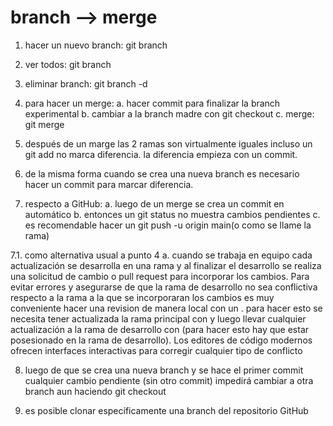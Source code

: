 # branch --> merge

1. hacer un nuevo branch: git branch <nombre-branch>

2. ver todos: git branch

3. eliminar branch: git branch -d <nombre-branch>

4. para hacer un merge:
	a. hacer commit para finalizar la branch experimental
	b. cambiar a la branch  madre con git checkout <branch-madre>
	c. merge: git merge <nombre-branch-experimental>

5. después de un marge las 2 ramas son virtualmente iguales
incluso un git add no marca diferencia. la diferencia empieza con
un commit.

6. de la misma forma cuando se crea una nueva branch es necesario
hacer un commit para marcar diferencia.

7. respecto a GitHub:
	a. luego de un merge se crea un commit en automático
	b. entonces un git status no muestra cambios pendientes
	c. es recomendable hacer un git push -u origin main(o como
	se llame la rama)

7.1. como alternativa usual a punto 4
    a. cuando se trabaja en equipo cada actualización se desarrolla en una rama y al finalizar el desarrollo se realiza una solicitud de cambio o pull request para incorporar los cambios. Para evitar errores y asegurarse de que la rama de desarrollo no sea conflictiva respecto a la rama a la que se incorporaran los cambios es muy conveniente hacer una revision de manera local con un <merge>. para hacer esto se necesita tener actualizada la rama principal con <git pull origin main> y luego llevar cualquier actualización a la rama de desarrollo con <git merge main> (para hacer esto hay que estar posesionado en la rama de desarrollo). Los editores de código modernos ofrecen interfaces interactivas para corregir cualquier tipo de conflicto

8. luego de que se crea una nueva branch y se hace el primer commit
cualquier cambio pendiente (sin otro commit) impedirá cambiar a otra
branch aun haciendo git checkout

9. es posible clonar específicamente una branch del repositorio GitHub